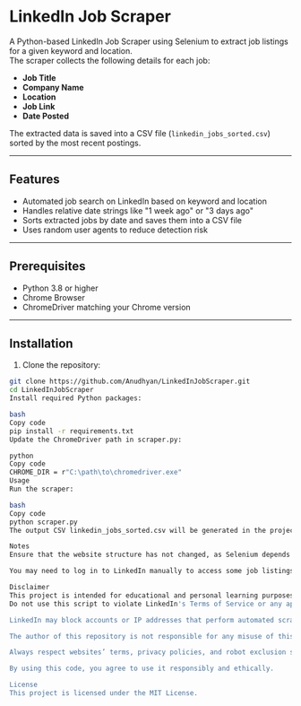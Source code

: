 # LinkedIn Job Scraper

A Python-based LinkedIn Job Scraper using Selenium to extract job listings for a given keyword and location.  
The scraper collects the following details for each job:

- **Job Title**  
- **Company Name**  
- **Location**  
- **Job Link**  
- **Date Posted**  

The extracted data is saved into a CSV file (`linkedin_jobs_sorted.csv`) sorted by the most recent postings.

---

## Features

- Automated job search on LinkedIn based on keyword and location  
- Handles relative date strings like "1 week ago" or "3 days ago"  
- Sorts extracted jobs by date and saves them into a CSV file  
- Uses random user agents to reduce detection risk  

---

## Prerequisites

- Python 3.8 or higher  
- Chrome Browser  
- ChromeDriver matching your Chrome version  

---

## Installation

1. Clone the repository:

```bash
git clone https://github.com/Anudhyan/LinkedInJobScraper.git
cd LinkedInJobScraper
Install required Python packages:

bash
Copy code
pip install -r requirements.txt
Update the ChromeDriver path in scraper.py:

python
Copy code
CHROME_DIR = r"C:\path\to\chromedriver.exe"
Usage
Run the scraper:

bash
Copy code
python scraper.py
The output CSV linkedin_jobs_sorted.csv will be generated in the project directory.

Notes
Ensure that the website structure has not changed, as Selenium depends on specific HTML elements

You may need to log in to LinkedIn manually to access some job listings

Disclaimer
This project is intended for educational and personal learning purposes only.
Do not use this script to violate LinkedIn's Terms of Service or any applicable laws.

LinkedIn may block accounts or IP addresses that perform automated scraping

The author of this repository is not responsible for any misuse of this code

Always respect websites’ terms, privacy policies, and robot exclusion standards (robots.txt)

By using this code, you agree to use it responsibly and ethically.

License
This project is licensed under the MIT License.
